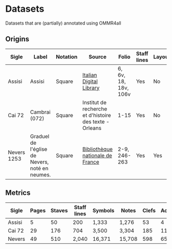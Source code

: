 # Datasets
Datasets that are (partially) annotated using OMMR4all

## Origins

| Sigle | Label | Notation | Source | Folio | Staff lines | Layout | Symbols | Lyrics |
| ----- | ----- | -------- | ------ |------ | ----------- | ------ | ------- | ------ |
| Assisi | Assisi | Square | [Italian Digital Library](http://www.internetculturale.it/jmms/iccuviewer/iccu.jsp?id=oai%3Awww.internetculturale.sbn.it%2FTeca%3A20%3ANT0000%3APG0213_ms.695&mode=all&teca=MagTeca+-+ICCU) | 6, 6v, 18, 18v, 106v | Yes | No | Yes | Yes |
| Cai 72 | Cambrai (072) | Square | Institut de recherche et d'histoire des texte - Orleans | 1-15 | Yes | No | Yes | No |
| Nevers 1253 | Graduel de l'église de Nevers, noté en neumes. | Square | [Bibliothèque nationale de France](https://gallica.bnf.fr/ark:/12148/btv1b8432301z) | 2-9, 246-263 | Yes | Yes | Yes | No |

## Metrics

| Sigle | Pages | Staves | Staff lines | Symbols | Notes | Clefs | Accidentals | 
| ----- | ----- | ------ |------------ | ------- | ----- | ----- | ----------- |
| Assisi | 5 | 50 | 200 | 1,333 | 1,276 | 53 | 4 |
| Cai 72 | 29 | 176 | 704 | 3,500 | 3,304 | 185 | 11 |
| Nevers | 49 | 510 | 2,040 | 16,371 | 15,708 | 598 | 65 |

